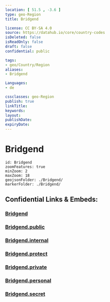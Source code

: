 ```yaml
---
location: [ 51.5 , -3.6 ] 
type: geo-Region
title: Bridgend

license: CC BY-SA 4.0
source: https://datahub.io/core/country-codes
isDeleted: false
isReadOnly: false
draft: false
confidential: public

tags:
- geo/Country/Region
aliases:
- Bridgend

Languages:
- de

cssclasses: geo-Region
publish: true
linkTitle: 
keywords: 
layout: 
publishDate: 
expiryDate: 
---
```


# Bridgend

```leaflet
id: Bridgend
zoomFeatures: true 
minZoom: 2 
maxZoom: 18
geojsonFolder: ./Bridgend/
markerFolder: ./Bridgend/
```


## Confidential Links & Embeds: 

### [Bridgend](/_Standards/Earth/Continent/Europe/Europe~North/UK/Wales/counties~Wales/Bridgend.md) 

### [Bridgend.public](/_public/Earth/Continent/Europe/Europe~North/UK/Wales/counties~Wales/Bridgend.public.md) 

### [Bridgend.internal](/_internal/Earth/Continent/Europe/Europe~North/UK/Wales/counties~Wales/Bridgend.internal.md) 

### [Bridgend.protect](/_protect/Earth/Continent/Europe/Europe~North/UK/Wales/counties~Wales/Bridgend.protect.md) 

### [Bridgend.private](/_private/Earth/Continent/Europe/Europe~North/UK/Wales/counties~Wales/Bridgend.private.md) 

### [Bridgend.personal](/_personal/Earth/Continent/Europe/Europe~North/UK/Wales/counties~Wales/Bridgend.personal.md) 

### [Bridgend.secret](/_secret/Earth/Continent/Europe/Europe~North/UK/Wales/counties~Wales/Bridgend.secret.md)

